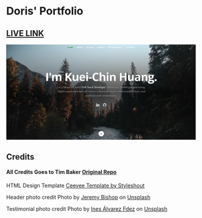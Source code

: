 # Doris' Portfolio

## <a href="https://doris-portfolio.netlify.app/">LIVE LINK</a>

![Doris' ReactJS Resume Website](resume-screenshot.png?raw=true "Doris' ReactJS Resume Website")

## Credits

#### All Credits Goes to Tim Baker <a href='https://github.com/tbakerx/react-resume-template'>Original Repo</a>

HTML Design Template
<a href="https://www.styleshout.com/free-templates/ceevee/">Ceevee Template by Styleshout</a>

Header photo credit
<span>Photo by <a href="https://unsplash.com/@jeremybishop?utm_source=unsplash&amp;utm_medium=referral&amp;utm_content=creditCopyText">Jeremy Bishop</a> on <a href="https://unsplash.com/?utm_source=unsplash&amp;utm_medium=referral&amp;utm_content=creditCopyText">Unsplash</a></span>

Testimonial photo credit
<span>Photo by <a href="https://unsplash.com/@powwpic?utm_source=unsplash&amp;utm_medium=referral&amp;utm_content=creditCopyText">Ines Álvarez Fdez</a> on <a href="https://unsplash.com/@powwpic?utm_source=unsplash&amp;utm_medium=referral&amp;utm_content=creditCopyText">Unsplash</a></span>

